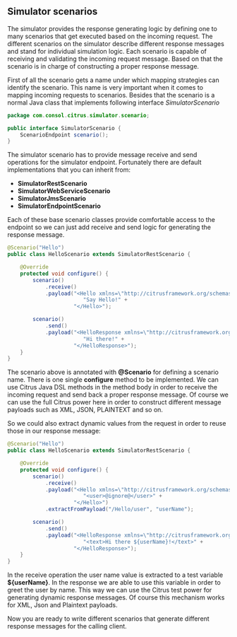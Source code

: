 ## Simulator scenarios

The simulator provides the response generating logic by defining one to many scenarios that get executed based on the incoming request. The different scenarios on the simulator 
describe different response messages and stand for individual simulation logic. Each scenario is capable of receiving and validating the incoming request message. Based on that the scenario 
is in charge of constructing a proper response message.
 
First of all the scenario gets a name under which mapping strategies can identify the scenario. This name is very important when it comes to mapping incoming requests to scenarios. Besides that
the scenario is a normal Java class that implements following interface *SimulatorScenario*

```java
package com.consol.citrus.simulator.scenario;

public interface SimulatorScenario {
    ScenarioEndpoint scenario();
}
```

The simulator scenario has to provide message receive and send operations for the simulator endpoint. Fortunately there are default implementations that you can inherit from:
 
* **SimulatorRestScenario** 
* **SimulatorWebServiceScenario** 
* **SimulatorJmsScenario** 
* **SimulatorEndpointScenario** 

Each of these base scenario classes provide comfortable access to the endpoint so we can just add receive and send logic for generating the response message.

```java
@Scenario("Hello")
public class HelloScenario extends SimulatorRestScenario {

    @Override
    protected void configure() {
        scenario()
            .receive()
            .payload("<Hello xmlns=\"http://citrusframework.org/schemas/hello\">" +
                        "Say Hello!" +
                     "</Hello>");

        scenario()
            .send()
            .payload("<HelloResponse xmlns=\"http://citrusframework.org/schemas/hello\">" +
                        "Hi there!" +
                     "</HelloResponse>");
    }
}
``` 

The scenario above is annotated with **@Scenario** for defining a scenario name. There is one single **configure** method to be implemented.
We can use Citrus Java DSL methods in the method body in order to receive the incoming request and send back a proper response message. Of course we can use the full Citrus power here
in order to construct different message payloads such as XML, JSON, PLAINTEXT and so on.

So we could also extract dynamic values from the request in order to reuse those in our response message:
 
```java
@Scenario("Hello")
public class HelloScenario extends SimulatorRestScenario {

    @Override
    protected void configure() {
        scenario()
            .receive()
            .payload("<Hello xmlns=\"http://citrusframework.org/schemas/hello\">" +
                        "<user>@ignore@</user>" +
                     "</Hello>")
            .extractFromPayload("/Hello/user", "userName");

        scenario()
            .send()
            .payload("<HelloResponse xmlns=\"http://citrusframework.org/schemas/hello\">" +
                        "<text>Hi there ${userName}!</text>" +
                     "</HelloResponse>");
    }
}
``` 

In the receive operation the user name value is extracted to a test variable **${userName}**. In the response we are able to use this variable in order to greet the user by name. This way
we can use the Citrus test power for generating dynamic response messages. Of course this mechanism works for XML, Json and Plaintext payloads.

Now you are ready to write different scenarios that generate different response messages for the calling client.
